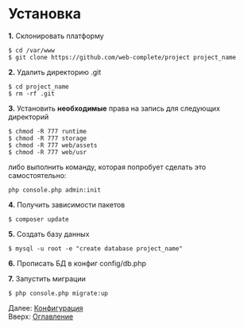 # Установка

**1.** Склонировать платформу
```
$ cd /var/www
$ git clone https://github.com/web-complete/project project_name
```

**2.** Удалить директорию .git
```
$ cd project_name
$ rm -rf .git
```

**3.** Установить **необходимые** права на запись для следующих директорий
```
$ chmod -R 777 runtime
$ chmod -R 777 storage
$ chmod -R 777 web/assets
$ chmod -R 777 web/usr
```

либо выполнить команду, которая попробует сделать это самостоятельно:

```
php console.php admin:init
```

**4.** Получить зависимости пакетов
```
$ composer update
```

**5.** Создать базу данных
```
$ mysql -u root -e "create database project_name" 
```

**6.** Прописать БД в конфиг config/db.php

**7.** Запустить миграции
```
$ php console.php migrate:up 
```

Далее: [Конфигурация](config.md)<br>
Вверх: [Оглавление](index.md)
